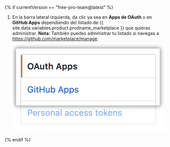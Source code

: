 {% if currentVersion == "free-pro-team@latest" %}
1. En la barra lateral izquierda, da clic ya sea en **Apps de OAuth** o en **GitHub Apps** dependiendo del listado de {{ site.data.variables.product.prodname_marketplace }} que quieras administrar. **Nota:** También puedes administrar tu listado si navegas a https://github.com/marketplace/manage. ![Selección del tipo de app](/assets/images/settings/apps_choose_app.png)

{% endif %}
